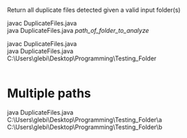 Return all duplicate files detected given a valid input folder(s)

javac DuplicateFiles.java  
java DuplicateFiles.java _path_of_folder_to_analyze_  <br>

javac DuplicateFiles.java <br>
java DuplicateFiles.java C:\Users\glebi\Desktop\Programming\Testing_Folder <br> <br>
# Multiple paths
java DuplicateFiles.java C:\Users\glebi\Desktop\Programming\Testing_Folder\a C:\Users\glebi\Desktop\Programming\Testing_Folder\b
